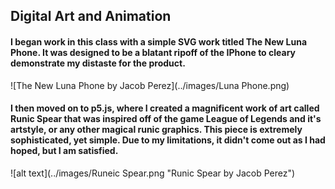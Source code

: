 ## Digital Art and Animation
#### I began work in this class with a simple SVG work titled The New Luna Phone. It was designed to be a blatant ripoff of the IPhone to cleary demonstrate my distaste for the product.

![The New Luna Phone by Jacob Perez](../images/Luna Phone.png)

#### I then moved on to p5.js, where I created a magnificent work of art called Runic Spear that was inspired off of the game League of Legends and it's artstyle, or any other magical runic graphics. This piece is extremely sophisticated, yet simple. Due to my limitations, it didn't come out as I had hoped, but I am satisfied.

![alt text](../images/Runeic Spear.png "Runic Spear by Jacob Perez")

